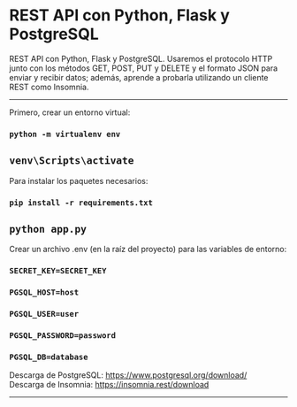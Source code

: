 # REST API con Python, Flask y PostgreSQL

REST API con Python, Flask y PostgreSQL. Usaremos el protocolo HTTP junto con los métodos GET, POST, PUT y DELETE y el formato JSON para enviar y recibir datos; además, aprende a probarla utilizando un cliente REST como Insomnia.

<hr/>

Primero, crear un entorno virtual:
### `python -m virtualenv env`

## `venv\Scripts\activate`

Para instalar los paquetes necesarios:
### `pip install -r requirements.txt`

## `python app.py`

Crear un archivo .env (en la raíz del proyecto) para las variables de entorno:

### `SECRET_KEY=SECRET_KEY`
### `PGSQL_HOST=host`
### `PGSQL_USER=user`
### `PGSQL_PASSWORD=password`
### `PGSQL_DB=database`

Descarga de PostgreSQL: https://www.postgresql.org/download/
<br/>
Descarga de Insomnia: https://insomnia.rest/download

<hr/>